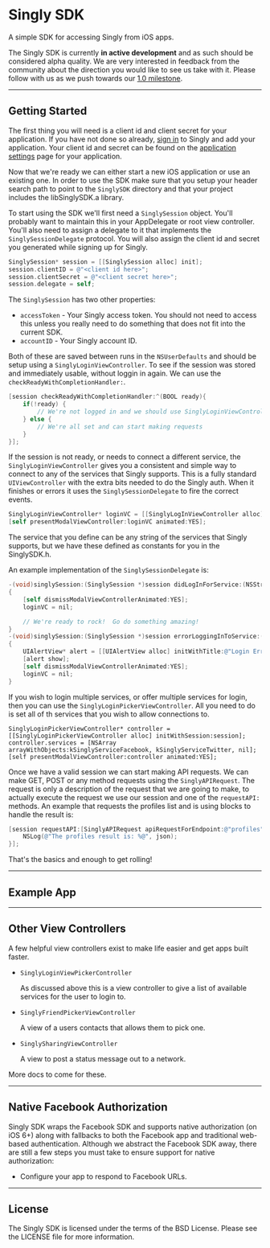 
# Singly SDK

A simple SDK for accessing Singly from iOS apps.

The Singly SDK is currently **in active development** and as such should be
considered alpha quality. We are very interested in feedback from the community
about the direction you would like to see us take with it. Please follow with us
as we push towards our [1.0 milestone](https://github.com/Singly/iOS-SDK/issues?milestone=4&state=open).

--------------------------------------------------------------------------------

## Getting Started

The first thing you will need is a client id and client secret for your
application. If you have not done so already, [sign in](https://singly.com/apps)
to Singly and add your application. Your client id and secret can be found on
the [application settings](https://singly.com/apps) page for your application.

Now that we're ready we can either start a new iOS application or use an existing one.
In order to use the SDK make sure that you setup your header search path to point to the
`SinglySDK` directory and that your project includes the libSinglySDK.a library.

To start using the SDK we'll first need a `SinglySession` object.  You'll probably
want to maintain this in your AppDelegate or root view controller.  You'll also need to
assign a delegate to it that implements the `SinglySessionDelegate` protocol.  You will
also assign the client id and secret you generated while signing up for Singly.

```objective-c
SinglySession* session = [[SinglySession alloc] init];
session.clientID = @"<client id here>";
session.clientSecret = @"<client secret here>";
session.delegate = self;
```

The `SinglySession` has two other properties:
* `accessToken` - Your Singly access token.  You should not need to access this unless
  you really need to do something that does not fit into the current SDK.
* `accountID` - Your Singly account ID.

Both of these are saved between runs in the `NSUserDefaults` and should be setup using
a `SinglyLoginViewController`.  To see if the session was stored and immediately
usable, without loggin in again.  We can use the `checkReadyWithCompletionHandler:`.

```objective-c
[session checkReadyWithCompletionHandler:^(BOOL ready){
    if(!ready) {
        // We're not logged in and we should use SinglyLoginViewController to connect
    } else {
        // We're all set and can start making requests
    }
}];
```

If the session is not ready, or needs to connect a different service, the
`SinglyLoginViewController` gives you a consistent and simple way to connect to
any of the services that Singly supports.  This is a fully standard
`UIViewController` with the extra bits needed to do the Singly auth.  When it
finishes or errors it uses the `SinglySessionDelegate` to fire the correct events.

```objective-c
SinglyLoginViewController* loginVC = [[SinglyLogInViewController alloc] initWithSession:session_ forService:kSinglyServiceFacebook];
[self presentModalViewController:loginVC animated:YES];
```

The service that you define can be any string of the services that Singly supports,
but we have these defined as constants for you in the SinglySDK.h.

An example implementation of the `SinglySessionDelegate` is:

```objective-c
-(void)singlySession:(SinglySession *)session didLogInForService:(NSString *)service;
{
    [self dismissModalViewControllerAnimated:YES];
    loginVC = nil;

    // We're ready to rock!  Go do something amazing!
}
-(void)singlySession:(SinglySession *)session errorLoggingInToService:(NSString *)service withError:(NSError *)error;
{
    UIAlertView* alert = [[UIAlertView alloc] initWithTitle:@"Login Error" message:[error localizedDescription] delegate:self cancelButtonTitle:@"OK" otherButtonTitles:nil];
    [alert show];
    [self dismissModalViewControllerAnimated:YES];
    loginVC = nil;
}
```

If you wish to login multiple services, or offer multiple services for login, then you
can use the `SinglyLoginPickerViewController`.  All you need to do is set all of th
services that you wish to allow connections to.

```
SinglyLoginPickerViewController* controller = [[SinglyLoginPickerViewController alloc] initWithSession:session];
controller.services = [NSArray arrayWithObjects:kSinglyServiceFacebook, kSinglyServiceTwitter, nil];
[self presentModalViewController:controller animated:YES];
```

Once we have a valid session we can start making API requests.  We can make
GET, POST or any method requests using the `SinglyAPIRequest`.  The request is only
a description of the request that we are going to make, to actually execute the
request we use our session and one of the `requestAPI:` methods.  An example
that requests the profiles list and is using blocks to handle the result is:

```objective-c
[session requestAPI:[SinglyAPIRequest apiRequestForEndpoint:@"profiles" withParameters:nil] withCompletionHandler:^(NSError *error, id json) {
    NSLog(@"The profiles result is: %@", json);
}];
```

That's the basics and enough to get rolling!

--------------------------------------------------------------------------------

## Example App

--------------------------------------------------------------------------------

## Other View Controllers

A few helpful view controllers exist to make life easier and get apps built faster.

* `SinglyLoginViewPickerController`

    As discussed above this is a view controller to give a list of available services
    for the user to login to.

* `SinglyFriendPickerViewController`

   A view of a users contacts that allows them to pick one.

* `SinglySharingViewController`

    A view to post a status message out to a network.

More docs to come for these.

--------------------------------------------------------------------------------

## Native Facebook Authorization

Singly SDK wraps the Facebook SDK and supports native authorization (on iOS 6+)
along with fallbacks to both the Facebook app and traditional web-based
authentication. Although we abstract the Facebook SDK away, there are still a
few steps you must take to ensure support for native authorization:

 * Configure your app to respond to Facebook URLs.

--------------------------------------------------------------------------------

## License

The Singly SDK is licensed under the terms of the BSD License. Please see the
LICENSE file for more information.


